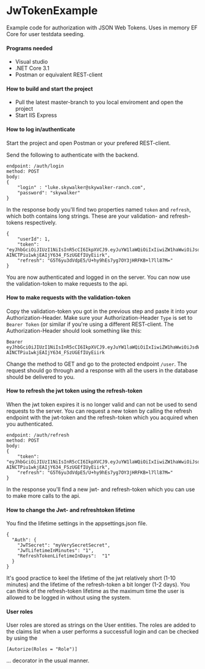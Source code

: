 # JwTokenExample
Example code for authorization with JSON Web Tokens. Uses in memory EF Core for user testdata seeding.

#### Programs needed
- Visual studio
- .NET Core 3.1
- Postman or equivalent REST-client

#### How to build and start the project
- Pull the latest master-branch to you local enviroment and open the project
- Start IIS Express

#### How to log in/authenticate
Start the project and open Postman or your prefered REST-client.

Send the following to authenticate with the backend.
````
endpoint: /auth/login
method: POST
body:
{
	"login" : "luke.skywalker@skywalker-ranch.com",
	"password": "skywalker"
}
````
In the response body you'll find two properties named ````token```` and ````refresh````, which both contains long strings. These are your validation- and refresh-tokens respectively. 
````
{
    "userId": 1,
    "token": "eyJhbGciOiJIUzI1NiIsInR5cCI6IkpXVCJ9.eyJuYW1laWQiOiIxIiwiZW1haWwiOiJsdWtlLnNreXdhbGtlckBza3l3YWxrZXItcmFuY2guY29tIiwibmJmIjoxNTgwOTc4ODM4LCJleHAiOjE1ODA5ODI0MzgsImlhdCI6MTU4MDk3ODgzOH0.4YfNow-AINCTPiu1wkjEAIjY634_FSzUGEfIUyEiirk",
    "refresh": "G5T6yu3dVdpE5/U+hy9hEs7yg7OY3jHRFKB+l7ll87M="
}
````

You are now authenticated and logged in on the server. You can now use the validation-token to make requests to the api.

#### How to make requests with the validation-token
Copy the validation-token you got in the previous step and paste it into your Authorization-Header. Make sure your Authorization-Header ````Type```` is set to ````Bearer Token```` (or similar if you're using a different REST-client. The Authorization-Header should look something like this:
````
Bearer eyJhbGciOiJIUzI1NiIsInR5cCI6IkpXVCJ9.eyJuYW1laWQiOiIxIiwiZW1haWwiOiJsdWtlLnNreXdhbGtlckBza3l3YWxrZXItcmFuY2guY29tIiwibmJmIjoxNTgwOTc4ODM4LCJleHAiOjE1ODA5ODI0MzgsImlhdCI6MTU4MDk3ODgzOH0.4YfNow-AINCTPiu1wkjEAIjY634_FSzUGEfIUyEiirk
````

Change the method to GET and go to the protected endpoint ````/user````. The request should go through and a response with all the users in the database should be delivered to you.

#### How to refresh the jwt token using the refresh-token
When the jwt token expires it is no longer valid and can not be used to send requests to the server. You can request a new token by calling the refresh endpoint with the jwt-token and the refresh-token which you acquired when you authenticated.
````
endpoint: /auth/refresh
method: POST
body:
{
    "token": "eyJhbGciOiJIUzI1NiIsInR5cCI6IkpXVCJ9.eyJuYW1laWQiOiIxIiwiZW1haWwiOiJsdWtlLnNreXdhbGtlckBza3l3YWxrZXItcmFuY2guY29tIiwibmJmIjoxNTgwOTc4ODM4LCJleHAiOjE1ODA5ODI0MzgsImlhdCI6MTU4MDk3ODgzOH0.4YfNow-AINCTPiu1wkjEAIjY634_FSzUGEfIUyEiirk",
    "refresh": "G5T6yu3dVdpE5/U+hy9hEs7yg7OY3jHRFKB+l7ll87M="
}
````
In the response you'll find a new jwt- and refresh-token which you can use to make more calls to the api.

#### How to change the Jwt- and refreshtoken lifetime
You find the lifetime settings in the appsettings.json file.

````
{
  "Auth": {
    "JwTSecret": "myVerySecretSecret",
    "JwTLifetimeInMinutes": "1",
    "RefreshTokenLifetimeInDays":  "1"
  }
}
````
It's good practice to keel the lifetime of the jwt relatively short (1-10 minutes) and the lifetime of the refresh-token a bit longer (1-2 days). You can think of the refresh-token lifetime as the maximum time the user is allowed to be logged in without using the system.

#### User roles
User roles are stored as strings on the User entities. The roles are added to the claims list when a user performs a successfull login and can be checked by using the 
````
[Autorize(Roles = "Role")]
````
... decorator in the usual manner.
